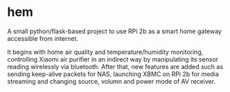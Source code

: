# hem
A small python/flask-based project to use RPi 2b as a smart home gateway accessible from internet.

It begins with home air quality and temperature/humidity monitoring, controlling Xiaomi air purifier in an indirect way by manipulating its sensor reading wirelessly via bluetooth. After that, new features are added such as sending keep-alive packets for NAS, launching XBMC on RPi 2b for media streaming and changing source, volumn and power mode of AV receiver.
